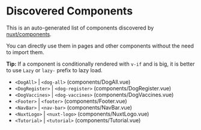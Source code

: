 # Discovered Components

This is an auto-generated list of components discovered by [nuxt/components](https://github.com/nuxt/components).

You can directly use them in pages and other components without the need to import them.

**Tip:** If a component is conditionally rendered with `v-if` and is big, it is better to use `Lazy` or `lazy-` prefix to lazy load.

- `<DogAll>` | `<dog-all>` (components/DogAll.vue)
- `<DogRegister>` | `<dog-register>` (components/DogRegister.vue)
- `<DogVaccines>` | `<dog-vaccines>` (components/DogVaccines.vue)
- `<Footer>` | `<footer>` (components/Footer.vue)
- `<NavBar>` | `<nav-bar>` (components/NavBar.vue)
- `<NuxtLogo>` | `<nuxt-logo>` (components/NuxtLogo.vue)
- `<Tutorial>` | `<tutorial>` (components/Tutorial.vue)
